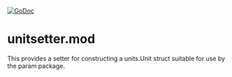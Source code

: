 [![GoDoc](https://godoc.org/github.com/nickwells/unitsetter.mod?status.png)](https://godoc.org/github.com/nickwells/unitsetter.mod)

# unitsetter.mod
This provides a setter for constructing a units.Unit struct suitable for use by the param package.
